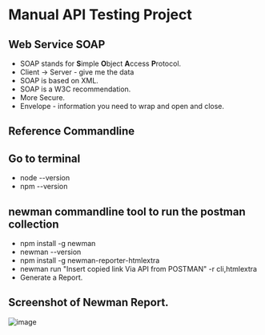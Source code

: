 # Manual API Testing Project
## Web Service SOAP
- SOAP stands for **S**imple **O**bject **A**ccess **P**rotocol.
- Client -> Server - give me the data
- SOAP is based on XML.
- SOAP is a W3C recommendation.
- More Secure.
- Envelope - information you need to wrap and open and close.

## Reference Commandline 
## Go to terminal
- node --version
- npm --version

## newman commandline tool to run the postman collection

- npm install -g newman
- newman --version
- npm install -g newman-reporter-htmlextra
- newman run "Insert copied link Via API from POSTMAN" -r cli,htmlextra
- Generate a Report.
 
## Screenshot of Newman Report.
![image](https://github.com/user-attachments/assets/05f7bb3a-03ec-4372-814a-5d3feb68511c)
